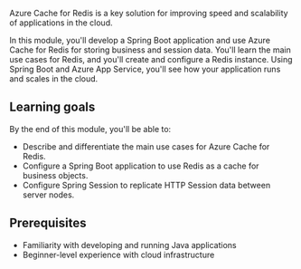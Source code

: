 Azure Cache for Redis is a key solution for improving speed and scalability of applications in the cloud.

In this module, you'll develop a Spring Boot application and use Azure Cache for Redis for storing business and session data. You'll learn the main use cases for Redis, and you'll create and configure a Redis instance. Using Spring Boot and Azure App Service, you'll see how your application runs and scales in the cloud.
## Learning goals

By the end of this module, you'll be able to:

- Describe and differentiate the main use cases for Azure Cache for Redis.
- Configure a Spring Boot application to use Redis as a cache for business objects.
- Configure Spring Session to replicate HTTP Session data between server nodes.

## Prerequisites

- Familiarity with developing and running Java applications
- Beginner-level experience with cloud infrastructure
